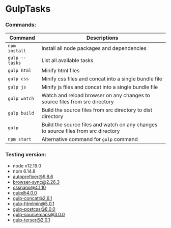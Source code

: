 # GulpTasks

### Commands:
| Command        | Descriptions                                                                            |
| -------------- | --------------------------------------------------------------------------------------- |
| `npm install`  | Install all node packages and dependencies                                              |
| `gulp --tasks` | List all available tasks                                                                | 
| `gulp html`    | Minify html files                                                                       |
| `gulp css`     | Minify css files and concat into a single bundle file                                   |
| `gulp js`      | Minify js files and concat into a single bundle file                                    |
| `gulp watch`   | Watch and reload browser on any changes to source files from src directory              |
| `gulp build`   | Build the source files from src directory to dist directory                             |     
| `gulp`         | Build the source files and watch on any changes to source files from src directory      |                
| `npm start`    | Alternative command for `gulp` command                                                  |

### Testing version:
- node v12.19.0
- npm 6.14.8
- autoprefixer@9.8.6
- browser-sync@2.26.3
- cssnano@4.1.10
- gulp@4.0.0
- gulp-concat@2.6.1
- gulp-htmlmin@5.0.1
- gulp-postcss@8.0.0
- gulp-sourcemaps@3.0.0
- gulp-terser@2.0.1
